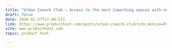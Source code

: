 ```yaml
---
title: "Urban Cowork Club — Access to the best Coworking spaces with one membership"
draft: false
date: 2020-01-27T17:40:57Z
link: https://www.producthunt.com/posts/urban-cowork-club?utm_medium=RSS&utm_source=hune
site: www.producthunt.com
topic: product hunt  

---
```

